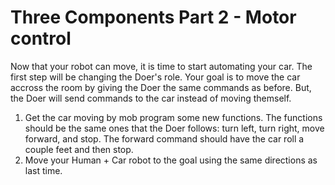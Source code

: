 # Three Components Part 2 - Motor control
Now that your robot can move, it is time to start automating your car. The first step will be changing the Doer's role. Your goal is to move the car accross the room by giving the Doer the same commands as before. But, the Doer will send commands to the car instead of moving themself.

1. Get the car moving by mob program some new functions. The functions should be the same ones that the Doer follows: turn left, turn right, move forward, and stop. The forward command should have the car roll a couple feet and then stop.
2. Move your Human + Car robot to the goal using the same directions as last time.
